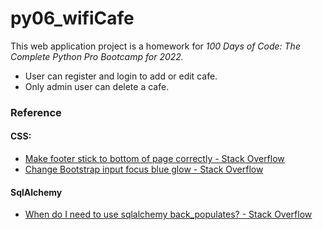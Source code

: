 # py06_wifiCafe


This web application project is a homework for *100 Days of Code: The Complete Python Pro Bootcamp for 2022.*

* User can register and login to add or edit cafe.
* Only admin user can delete a cafe.

### Reference

#### CSS:
* [Make footer stick to bottom of page correctly - Stack Overflow](https://stackoverflow.com/questions/3443606/make-footer-stick-to-bottom-of-page-correctly/18066619#18066619)
* [Change Bootstrap input focus blue glow - Stack Overflow](https://stackoverflow.com/questions/14820952/change-bootstrap-input-focus-blue-glow)

#### SqlAlchemy
* [When do I need to use sqlalchemy back_populates? - Stack Overflow](https://stackoverflow.com/questions/39869793/when-do-i-need-to-use-sqlalchemy-back-populates)
